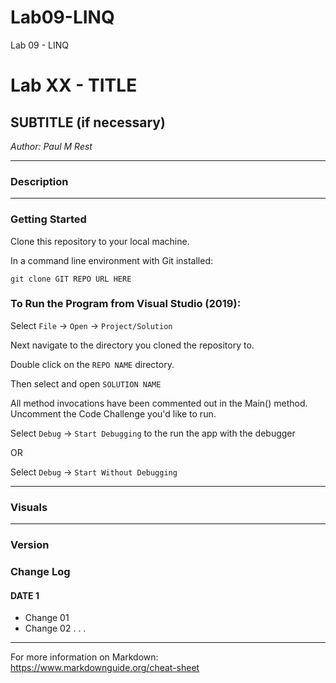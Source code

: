 # Lab09-LINQ
Lab 09 - LINQ

# Lab XX - TITLE

## SUBTITLE (if necessary)

*Author: Paul M Rest*

----

### Description

---

### Getting Started
Clone this repository to your local machine.

In a command line environment with Git installed:

```
git clone GIT REPO URL HERE
```

### To Run the Program from Visual Studio (2019):
Select ```File``` -> ```Open``` -> ```Project/Solution```

Next navigate to the directory you cloned the repository to.

Double click on the ```REPO NAME``` directory.

Then select and open ```SOLUTION NAME```

All method invocations have been commented out in the Main() method. Uncomment the Code Challenge you'd like to run.

Select ```Debug``` -> ```Start Debugging``` to the run the app with the debugger

OR

Select ```Debug``` -> ```Start Without Debugging```

---

### Visuals

---

### Version

### Change Log

#### DATE 1
- Change 01
- Change 02
.
.
.

------------------------------
For more information on Markdown: https://www.markdownguide.org/cheat-sheet
